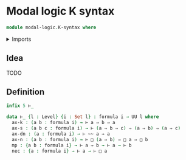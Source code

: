 # Modal logic K syntax

```agda
module modal-logic.K-syntax where
```

<details><summary>Imports</summary>

```agda
open import foundation.sets
open import foundation.universe-levels

open import modal-logic.formulas
```

</details>

## Idea

TODO

## Definition

```agda
infix 5 ⊢_

data ⊢_ {l : Level} {i : Set l} : formula i → UU l where
  ax-k : (a b : formula i) → ⊢ a ⇒ b ⇒ a
  ax-s : (a b c : formula i) → ⊢ (a ⇒ b ⇒ c) ⇒ (a ⇒ b) ⇒ (a ⇒ c)
  ax-dn : (a : formula i) → ⊢ ~~ a ⇒ a
  ax-n : (a b : formula i) → ⊢ □ (a ⇒ b) ⇒ □ a ⇒ □ b
  mp : {a b : formula i} → ⊢ a ⇒ b → ⊢ a → ⊢ b
  nec : {a : formula i} → ⊢ a → ⊢ □ a
```
